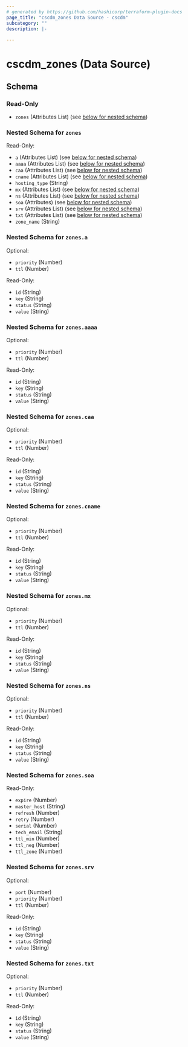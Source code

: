 ```yaml
---
# generated by https://github.com/hashicorp/terraform-plugin-docs
page_title: "cscdm_zones Data Source - cscdm"
subcategory: ""
description: |-
  
---
```


# cscdm_zones (Data Source)





<!-- schema generated by tfplugindocs -->
## Schema

### Read-Only

- `zones` (Attributes List) (see [below for nested schema](#nestedatt--zones))

<a id="nestedatt--zones"></a>
### Nested Schema for `zones`

Read-Only:

- `a` (Attributes List) (see [below for nested schema](#nestedatt--zones--a))
- `aaaa` (Attributes List) (see [below for nested schema](#nestedatt--zones--aaaa))
- `caa` (Attributes List) (see [below for nested schema](#nestedatt--zones--caa))
- `cname` (Attributes List) (see [below for nested schema](#nestedatt--zones--cname))
- `hosting_type` (String)
- `mx` (Attributes List) (see [below for nested schema](#nestedatt--zones--mx))
- `ns` (Attributes List) (see [below for nested schema](#nestedatt--zones--ns))
- `soa` (Attributes) (see [below for nested schema](#nestedatt--zones--soa))
- `srv` (Attributes List) (see [below for nested schema](#nestedatt--zones--srv))
- `txt` (Attributes List) (see [below for nested schema](#nestedatt--zones--txt))
- `zone_name` (String)

<a id="nestedatt--zones--a"></a>
### Nested Schema for `zones.a`

Optional:

- `priority` (Number)
- `ttl` (Number)

Read-Only:

- `id` (String)
- `key` (String)
- `status` (String)
- `value` (String)


<a id="nestedatt--zones--aaaa"></a>
### Nested Schema for `zones.aaaa`

Optional:

- `priority` (Number)
- `ttl` (Number)

Read-Only:

- `id` (String)
- `key` (String)
- `status` (String)
- `value` (String)


<a id="nestedatt--zones--caa"></a>
### Nested Schema for `zones.caa`

Optional:

- `priority` (Number)
- `ttl` (Number)

Read-Only:

- `id` (String)
- `key` (String)
- `status` (String)
- `value` (String)


<a id="nestedatt--zones--cname"></a>
### Nested Schema for `zones.cname`

Optional:

- `priority` (Number)
- `ttl` (Number)

Read-Only:

- `id` (String)
- `key` (String)
- `status` (String)
- `value` (String)


<a id="nestedatt--zones--mx"></a>
### Nested Schema for `zones.mx`

Optional:

- `priority` (Number)
- `ttl` (Number)

Read-Only:

- `id` (String)
- `key` (String)
- `status` (String)
- `value` (String)


<a id="nestedatt--zones--ns"></a>
### Nested Schema for `zones.ns`

Optional:

- `priority` (Number)
- `ttl` (Number)

Read-Only:

- `id` (String)
- `key` (String)
- `status` (String)
- `value` (String)


<a id="nestedatt--zones--soa"></a>
### Nested Schema for `zones.soa`

Read-Only:

- `expire` (Number)
- `master_host` (String)
- `refresh` (Number)
- `retry` (Number)
- `serial` (Number)
- `tech_email` (String)
- `ttl_min` (Number)
- `ttl_neg` (Number)
- `ttl_zone` (Number)


<a id="nestedatt--zones--srv"></a>
### Nested Schema for `zones.srv`

Optional:

- `port` (Number)
- `priority` (Number)
- `ttl` (Number)

Read-Only:

- `id` (String)
- `key` (String)
- `status` (String)
- `value` (String)


<a id="nestedatt--zones--txt"></a>
### Nested Schema for `zones.txt`

Optional:

- `priority` (Number)
- `ttl` (Number)

Read-Only:

- `id` (String)
- `key` (String)
- `status` (String)
- `value` (String)

